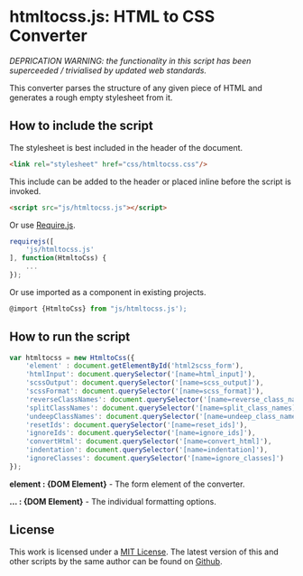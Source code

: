 # htmltocss.js: HTML to CSS Converter

*DEPRICATION WARNING: the functionality in this script has been superceeded / trivialised by updated web standards.*

This converter parses the structure of any given piece of HTML and generates a rough empty stylesheet from it.

## How to include the script

The stylesheet is best included in the header of the document.

```html
<link rel="stylesheet" href="css/htmltocss.css"/>
```

This include can be added to the header or placed inline before the script is invoked.

```html
<script src="js/htmltocss.js"></script>
```

Or use [Require.js](https://requirejs.org/).

```js
requirejs([
	'js/htmltocss.js'
], function(HtmltoCss) {
	...
});
```

Or use imported as a component in existing projects.

```js
@import {HtmltoCss} from "js/htmltocss.js');
```

## How to run the script

```javascript
var htmltocss = new HtmltoCss({
	'element' : document.getElementById('html2scss_form'),
	'htmlInput': document.querySelector('[name=html_input]'),
	'scssOutput': document.querySelector('[name=scss_output]'),
	'scssFormat': document.querySelector('[name=scss_format]'),
	'reverseClassNames': document.querySelector('[name=reverse_class_names]'),
	'splitClassNames': document.querySelector('[name=split_class_names]'),
	'undeepClassNames': document.querySelector('[name=undeep_class_names]'),
	'resetIds': document.querySelector('[name=reset_ids]'),
	'ignoreIds': document.querySelector('[name=ignore_ids]'),
	'convertHtml': document.querySelector('[name=convert_html]'),
	'indentation': document.querySelector('[name=indentation]'),
	'ignoreClasses': document.querySelector('[name=ignore_classes]')
});
```

**element : {DOM Element}** - The form element of the converter.

**... : {DOM Element}** - The individual formatting options.

## License

This work is licensed under a [MIT License](https://opensource.org/licenses/MIT). The latest version of this and other scripts by the same author can be found on [Github](https://github.com/WoollyMittens).
